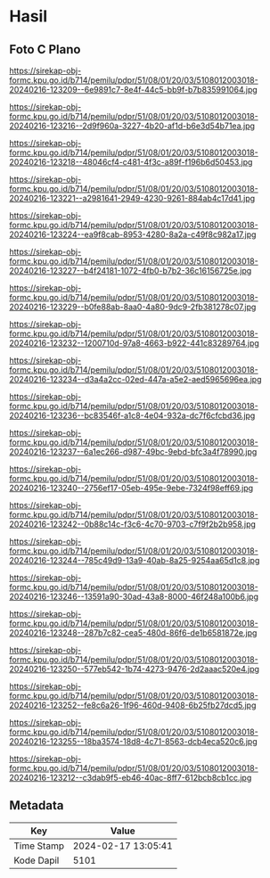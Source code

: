 # Hasil

## Foto C Plano

https://sirekap-obj-formc.kpu.go.id/b714/pemilu/pdpr/51/08/01/20/03/5108012003018-20240216-123209--6e9891c7-8e4f-44c5-bb9f-b7b835991064.jpg

https://sirekap-obj-formc.kpu.go.id/b714/pemilu/pdpr/51/08/01/20/03/5108012003018-20240216-123216--2d9f960a-3227-4b20-af1d-b6e3d54b71ea.jpg

https://sirekap-obj-formc.kpu.go.id/b714/pemilu/pdpr/51/08/01/20/03/5108012003018-20240216-123218--48046cf4-c481-4f3c-a89f-f196b6d50453.jpg

https://sirekap-obj-formc.kpu.go.id/b714/pemilu/pdpr/51/08/01/20/03/5108012003018-20240216-123221--a2981641-2949-4230-9261-884ab4c17d41.jpg

https://sirekap-obj-formc.kpu.go.id/b714/pemilu/pdpr/51/08/01/20/03/5108012003018-20240216-123224--ea9f8cab-8953-4280-8a2a-c49f8c982a17.jpg

https://sirekap-obj-formc.kpu.go.id/b714/pemilu/pdpr/51/08/01/20/03/5108012003018-20240216-123227--b4f24181-1072-4fb0-b7b2-36c16156725e.jpg

https://sirekap-obj-formc.kpu.go.id/b714/pemilu/pdpr/51/08/01/20/03/5108012003018-20240216-123229--b0fe88ab-8aa0-4a80-9dc9-2fb381278c07.jpg

https://sirekap-obj-formc.kpu.go.id/b714/pemilu/pdpr/51/08/01/20/03/5108012003018-20240216-123232--1200710d-97a8-4663-b922-441c83289764.jpg

https://sirekap-obj-formc.kpu.go.id/b714/pemilu/pdpr/51/08/01/20/03/5108012003018-20240216-123234--d3a4a2cc-02ed-447a-a5e2-aed5965696ea.jpg

https://sirekap-obj-formc.kpu.go.id/b714/pemilu/pdpr/51/08/01/20/03/5108012003018-20240216-123236--bc83546f-a1c8-4e04-932a-dc7f6cfcbd36.jpg

https://sirekap-obj-formc.kpu.go.id/b714/pemilu/pdpr/51/08/01/20/03/5108012003018-20240216-123237--6a1ec266-d987-49bc-9ebd-bfc3a4f78990.jpg

https://sirekap-obj-formc.kpu.go.id/b714/pemilu/pdpr/51/08/01/20/03/5108012003018-20240216-123240--2756ef17-05eb-495e-9ebe-7324f98eff69.jpg

https://sirekap-obj-formc.kpu.go.id/b714/pemilu/pdpr/51/08/01/20/03/5108012003018-20240216-123242--0b88c14c-f3c6-4c70-9703-c7f9f2b2b958.jpg

https://sirekap-obj-formc.kpu.go.id/b714/pemilu/pdpr/51/08/01/20/03/5108012003018-20240216-123244--785c49d9-13a9-40ab-8a25-9254aa65d1c8.jpg

https://sirekap-obj-formc.kpu.go.id/b714/pemilu/pdpr/51/08/01/20/03/5108012003018-20240216-123246--13591a90-30ad-43a8-8000-46f248a100b6.jpg

https://sirekap-obj-formc.kpu.go.id/b714/pemilu/pdpr/51/08/01/20/03/5108012003018-20240216-123248--287b7c82-cea5-480d-86f6-de1b6581872e.jpg

https://sirekap-obj-formc.kpu.go.id/b714/pemilu/pdpr/51/08/01/20/03/5108012003018-20240216-123250--577eb542-1b74-4273-9476-2d2aaac520e4.jpg

https://sirekap-obj-formc.kpu.go.id/b714/pemilu/pdpr/51/08/01/20/03/5108012003018-20240216-123252--fe8c6a26-1f96-460d-9408-6b25fb27dcd5.jpg

https://sirekap-obj-formc.kpu.go.id/b714/pemilu/pdpr/51/08/01/20/03/5108012003018-20240216-123255--18ba3574-18d8-4c71-8563-dcb4eca520c6.jpg

https://sirekap-obj-formc.kpu.go.id/b714/pemilu/pdpr/51/08/01/20/03/5108012003018-20240216-123212--c3dab9f5-eb46-40ac-8ff7-612bcb8cb1cc.jpg


## Metadata

| Key        | Value               |
| ---------- | ------------------- |
| Time Stamp | 2024-02-17 13:05:41 |
| Kode Dapil | 5101                |



